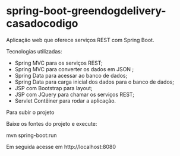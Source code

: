 # spring-boot-greendogdelivery-casadocodigo

Aplicação web que oferece serviços REST com Spring Boot.

Tecnologias utilizadas:

- Spring MVC para os serviços REST;
- Spring MVC para converter os dados em JSON ;
- Spring Data para acessar ao banco de dados;
- Spring Data para carga inicial dos dados para o banco de dados;
- JSP com Bootstrap para layout;
- JSP com JQuery para chamar os serviços REST;
- Servlet Contêiner para rodar a aplicação.

Para subir o projeto

Baixe os fontes do projeto e execute:

mvn spring-boot:run

Em seguida acesse em http://localhost:8080
